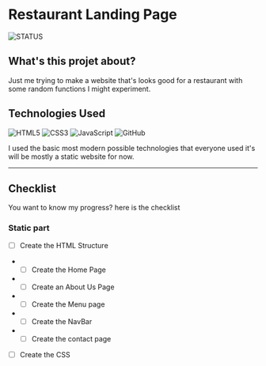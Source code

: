 # Restaurant Landing Page
![STATUS](https://img.shields.io/badge/Status-on_Progress-blue)

## What's this projet about?
Just me trying to make a website that's looks good for a restaurant with some random functions I might experiment.

## Technologies Used
![HTML5](https://img.shields.io/badge/html5-%23E34F26.svg?style=for-the-badge&logo=html5&logoColor=white)
![CSS3](https://img.shields.io/badge/css3-%231572B6.svg?style=for-the-badge&logo=css3&logoColor=white)
![JavaScript](https://img.shields.io/badge/javascript-%23323330.svg?style=for-the-badge&logo=javascript&logoColor=%23F7DF1E)
![GitHub](https://img.shields.io/badge/github-%23121011.svg?style=for-the-badge&logo=github&logoColor=white)



I used the basic most modern possible technologies that everyone used it's will be mostly a static website for now.

---
## Checklist
You want to know my progress? here is the checklist
### Static part
- [ ] Create the HTML Structure
 - - [ ] Create the Home Page
 - - [ ] Create an About Us Page
 - - [ ] Create the Menu page
 - - [ ] Create the NavBar
 - - [ ] Create the contact page
- [ ] Create the CSS
